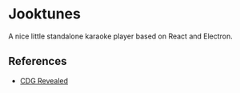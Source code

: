 # Jooktunes

A nice little standalone karaoke player based on React and Electron.


## References

* [CDG Revealed](https://jbum.com/cdg_revealed.html)


